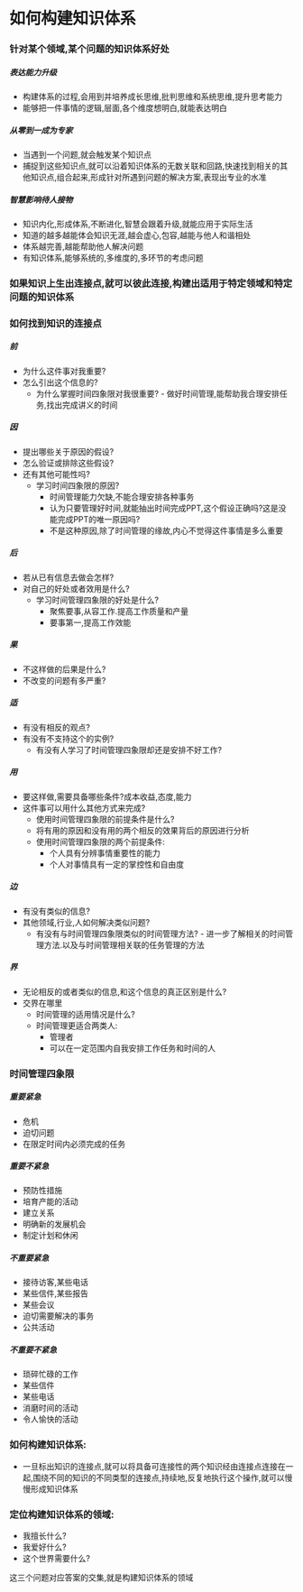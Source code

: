# 如何构建知识体系
### 针对某个领域,某个问题的知识体系好处
##### 表达能力升级
- 构建体系的过程,会用到并培养成长思维,批判思维和系统思维,提升思考能力
- 能够把一件事情的逻辑,层面,各个维度想明白,就能表达明白
##### 从零到一成为专家
- 当遇到一个问题,就会触发某个知识点
- 捕捉到这些知识点,就可以沿着知识体系的无数关联和回路,快速找到相关的其他知识点,组合起来,形成针对所遇到问题的解决方案,表现出专业的水准
##### 智慧影响待人接物
- 知识内化,形成体系,不断进化,智慧会跟着升级,就能应用于实际生活
- 知道的越多越能体会知识无涯,越会虚心,包容,越能与他人和谐相处
- 体系越完善,越能帮助他人解决问题
- 有知识体系,能够系统的,多维度的,多环节的考虑问题
### 如果知识上生出连接点,就可以彼此连接,构建出适用于特定领域和特定问题的知识体系
### 如何找到知识的连接点
##### 前
- 为什么这件事对我重要?
- 怎么引出这个信息的?
  - 为什么掌握时间四象限对我很重要? - 做好时间管理,能帮助我合理安排任务,找出完成讲义的时间
##### 因
- 提出哪些关于原因的假设?
- 怎么验证或排除这些假设?
- 还有其他可能性吗?
  - 学习时间四象限的原因? 
    - 时间管理能力欠缺,不能合理安排各种事务
    - 认为只要管理好时间,就能抽出时间完成PPT,这个假设正确吗?这是没能完成PPT的唯一原因吗?
    - 不是这种原因,除了时间管理的缘故,内心不觉得这件事情是多么重要
##### 后
- 若从已有信息去做会怎样?
- 对自己的好处或者效用是什么?
  - 学习时间管理四象限的好处是什么?
    - 聚焦要事,从容工作.提高工作质量和产量
    - 要事第一,提高工作效能
##### 果
- 不这样做的后果是什么?
- 不改变的问题有多严重?
##### 适
- 有没有相反的观点?
- 有没有不支持这个的实例?
  - 有没有人学习了时间管理四象限却还是安排不好工作?
##### 用
- 要这样做,需要具备哪些条件?成本收益,态度,能力
- 这件事可以用什么其他方式来完成?
  - 使用时间管理四象限的前提条件是什么?
  - 将有用的原因和没有用的两个相反的效果背后的原因进行分析
  - 使用时间管理四象限的两个前提条件:
	  - 个人具有分辨事情重要性的能力
      - 个人对事情具有一定的掌控性和自由度
##### 边
- 有没有类似的信息?
- 其他领域,行业,人如何解决类似问题?
  - 有没有与时间管理四象限类似的时间管理方法? - 进一步了解相关的时间管理方法.以及与时间管理相关联的任务管理的方法
##### 界
- 无论相反的或者类似的信息,和这个信息的真正区别是什么?
- 交界在哪里
  - 时间管理的适用情况是什么? 
  - 时间管理更适合两类人:
    - 管理者
	- 可以在一定范围内自我安排工作任务和时间的人
### 时间管理四象限
##### 重要紧急
- 危机
- 迫切问题
- 在限定时间内必须完成的任务
##### 重要不紧急
- 预防性措施
- 培育产能的活动
- 建立关系
- 明确新的发展机会
- 制定计划和休闲
##### 不重要紧急
- 接待访客,某些电话
- 某些信件,某些报告
- 某些会议
- 迫切需要解决的事务
- 公共活动
##### 不重要不紧急
- 琐碎忙碌的工作
- 某些信件
- 某些电话
- 消磨时间的活动
- 令人愉快的活动
### 如何构建知识体系:
- 一旦标出知识的连接点,就可以将具备可连接性的两个知识经由连接点连接在一起,围绕不同的知识的不同类型的连接点,持续地,反复地执行这个操作,就可以慢慢形成知识体系
### 定位构建知识体系的领域:
- 我擅长什么?
- 我爱好什么?
- 这个世界需要什么?


这三个问题对应答案的交集,就是构建知识体系的领域
